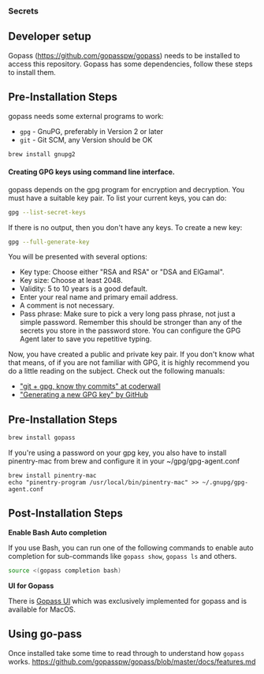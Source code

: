 ### Secrets


## Developer setup

Gopass (https://github.com/gopasspw/gopass) needs to be installed to access this repository. Gopass has some dependencies, follow these steps to install them.

## Pre-Installation Steps

gopass needs some external programs to work:
* `gpg` - GnuPG, preferably in Version 2 or later
* `git` - Git SCM, any Version should be OK

```bash
brew install gnupg2
```

#### Creating GPG keys using command line interface.

gopass depends on the gpg program for encryption and decryption. You must have a suitable key pair. To list your current keys, you can do:

```bash
gpg --list-secret-keys
```

If there is no output, then you don't have any keys. To create a new key:

```bash
gpg --full-generate-key
```


You will be presented with several options:

* Key type: Choose either "RSA and RSA" or "DSA and ElGamal".
* Key size: Choose at least 2048.
* Validity: 5 to 10 years is a good default.
* Enter your real name and primary email address.
* A comment is not necessary.
* Pass phrase: Make sure to pick a very long pass phrase, not just a simple password. Remember this should be stronger than any of the secrets you store in the password store. You can configure the GPG Agent later to save you repetitive typing.


Now, you have created a public and private key pair. If you don't know what that means, of if you are not familiar with GPG, it is highly recommend you do a little reading on the subject. Check out the following manuals:

* ["git + gpg, know thy commits" at coderwall](https://coderwall.com/p/d3uo3w/git-gpg-know-thy-commits)
* ["Generating a new GPG key" by GitHub](https://help.github.com/articles/generating-a-new-gpg-key/)


## Pre-Installation Steps

```bash
brew install gopass
```

If you're using a password on your gpg key, you also have to install pinentry-mac from brew and configure it in your ~/gpg/gpg-agent.conf

```
brew install pinentry-mac
echo "pinentry-program /usr/local/bin/pinentry-mac" >> ~/.gnupg/gpg-agent.conf
```

## Post-Installation Steps

**Enable Bash Auto completion**

If you use Bash, you can run one of the following commands to enable auto completion for sub-commands like `gopass show`, `gopass ls` and others.

```bash
source <(gopass completion bash)
```

**UI for Gopass** 

There is [Gopass UI](https://github.com/codecentric/gopass-ui) which was exclusively implemented for gopass and is available for MacOS.


## Using go-pass

Once installed take some time to read through to understand how `gopass` works.
https://github.com/gopasspw/gopass/blob/master/docs/features.md
